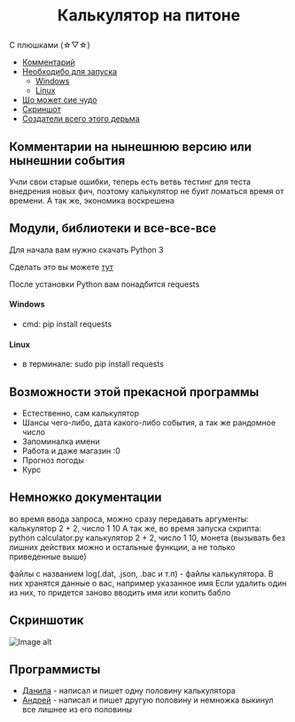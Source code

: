 # <p align="center">  Калькулятор на питоне
С плюшками 	(☆▽☆)
* [Комментарий](#комментарии-на-нынешнюю-версию-или-нынешнии-события)
* [Необходибо для запуска](#модули-библиотеки-и-все-все-все)
  * [Windows](#Windows)
  * [Linux](#Linux)
* [Шо может сие чудо](#Возможности-этой-прекасной-программы)
* [Скриншот](#Скриншотик)
* [Создатели всего этого дерьма](#программисты)
## Комментарии на нынешнюю версию или нынешнии события
Учли свои старые ошибки, теперь есть ветвь тестинг для  теста внедрения новых фич, поэтому калькулятор не буит ломаться время от времени. А так же, экономика воскрешена
## Модули, библиотеки и все-все-все
Для начала вам нужно скачать Python 3

Сделать это вы можете [тут](https://www.python.org/)

После установки Python вам понадбится requests
#### Windows
* cmd: pip install requests
#### Linux
* в терминале: sudo pip install requests 

## Возможности этой прекасной программы
* Естественно, сам калькулятор
* Шансы чего-либо, дата какого-либо события, а так же рандомное число
* Запоминалка имени
* Работа и даже магазин :0
* Прогноз погоды
* Курс

## Немножко документации
во время ввода запроса, можно сразу передавать аргументы: калькулятор 2 + 2, число 1 10
А так же, во время запуска скрипта: python calculator.py калькулятор 2 + 2, число 1 10, монета
(вызывать без лишних действих можно и остальные функции, а не только приведенные выше)

файлы с названием log(.dat, .json, .bac и т.п) - файлы калькулятора. В них хранятся данные о вас, например указанное имя
Если удалить один из них, то придется заново вводить имя или копить бабло
## Скриншотик
![Image alt](https://i.imgur.com/wwC2fW0.png)
## Программисты
* [Данила](https://vk.com/ferowenso) - написал и пишет одну половину калькулятора
* [Андрей](https://vk.com/slava_a_i_r) - написал и пишет другую половину и  немножка выкинул все лишнее из его половины
